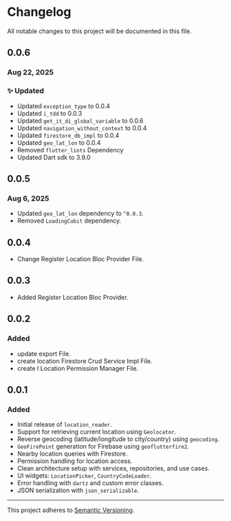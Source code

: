 # Changelog

All notable changes to this project will be documented in this file.

## 0.0.6

### Aug 22, 2025

### ✨ Updated

- Updated `exception_type` to 0.0.4
- Updated `i_tdd` to 0.0.3
- Updated `get_it_di_global_variable` to 0.0.6
- Updated `navigation_without_context` to 0.0.4
- Updated `firestore_db_impl` to 0.0.4
- Updated `geo_lat_lon` to 0.0.4
- Removed `flutter_lints` Dependency
- Updated Dart sdk to 3.9.0



## 0.0.5

### Aug 6, 2025

- Updated `geo_lat_lon` dependency to `^0.0.3`.
- Removed `LoadingCubit` dependency.

## 0.0.4

- Change Register Location Bloc Provider File.

## 0.0.3

- Added Register Location Bloc Provider.

## 0.0.2

### Added

- update export File.
- create location Firestore Crud Service Impl File.
- create I Location Permission Manager File.

## 0.0.1

### Added

- Initial release of `location_reader`.
- Support for retrieving current location using `Geolocator`.
- Reverse geocoding (latitude/longitude to city/country) using `geocoding`.
- `GeoFirePoint` generation for Firebase using `geoflutterfire2`.
- Nearby location queries with Firestore.
- Permission handling for location access.
- Clean architecture setup with services, repositories, and use cases.
- UI widgets: `LocationPicker`, `CountryCodeLoader`.
- Error handling with `dartz` and custom error classes.
- JSON serialization with `json_serializable`.

---

This project adheres to [Semantic Versioning](https://semver.org/).
